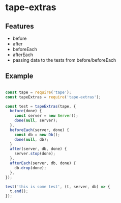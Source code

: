 # tape-extras

## Features

* before
* after
* beforeEach
* afterEach
* passing data to the tests from before/beforeEach

## Example

```javascript

const tape = require('tape');
const tapeExtras = require('tape-extras');

const test = tapeExtras(tape, {
  before(done) {
    const server = new Server();
    done(null, server);
  },
  beforeEach(server, done) {
    const db = new Db();
    done(null, db);
  }
  after(server, db, done) {
    server.stop(done);
  },
  afterEach(server, db, done) {
    db.drop(done);
  },
});

test('this is some test', (t, server, db) => {
  t.end();
});
```
